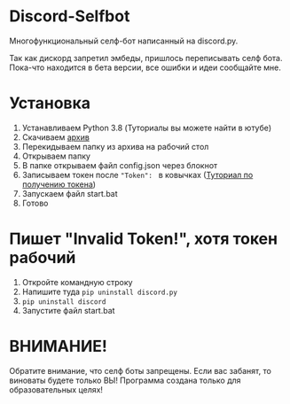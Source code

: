 # Discord-Selfbot
Многофункциональный селф-бот написанный на discord.py.

Так как дискорд запретил эмбеды, пришлось переписывать селф бота. Пока-что находится в бета версии, все ошибки и идеи сообщайте мне.

# Установка
1. Устанавливаем Python 3.8 (Туториалы вы можете найти в ютубе)
2. Скачиваем [архив](https://github.com/Its-LALOL/Discord-Selfbot/archive/refs/heads/main.zip)
3. Перекидываем папку из архива на рабочий стол
4. Открываем папку
5. В папке открываем файл config.json через блокнот
6. Записываем токен после `"Token": ` в ковычках ([Туториал по получению токена](https://youtu.be/CE1_h7nKJx0))
7. Запускаем файл start.bat
8. Готово

# Пишет "Invalid Token!", хотя токен рабочий
1. Откройте командную строку
2. Напишите туда `pip uninstall discord.py`
3. `pip uninstall discord`
4. Запустите файл start.bat

# ВНИМАНИЕ!
Обратите внимание, что селф боты запрещены. Если вас забанят, то виноваты будете только ВЫ!
Программа создана только для образовательных целях!

